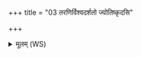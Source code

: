 +++
title = "03 तरणिर्विश्वदर्शतो ज्योतिष्कृदसि"

+++
<details><summary>मूलम् (WS)</summary>

तरणिर्विश्वदर्शतो ज्योतिष्कृदसि सूर्यः ।  
विश्वमा भासि रोचनः ॥ ३ ॥
</details>